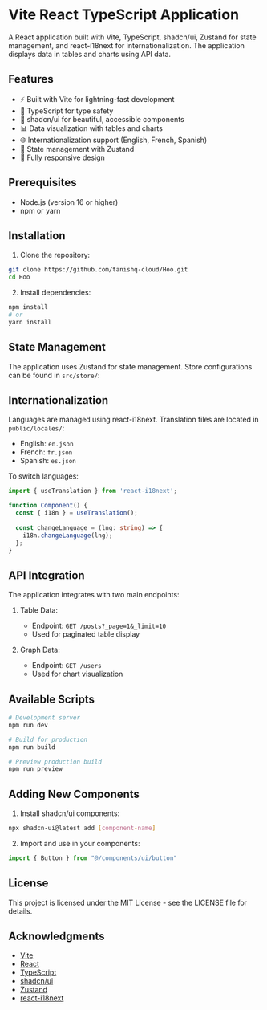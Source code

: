 # Vite React TypeScript Application

A React application built with Vite, TypeScript, shadcn/ui, Zustand for state management, and react-i18next for internationalization. The application displays data in tables and charts using API data.

## Features

- ⚡️ Built with Vite for lightning-fast development
- 🎯 TypeScript for type safety
- 🎨 shadcn/ui for beautiful, accessible components
- 📊 Data visualization with tables and charts
- 🌐 Internationalization support (English, French, Spanish)
- 🔄 State management with Zustand
- 📱 Fully responsive design

## Prerequisites

- Node.js (version 16 or higher)
- npm or yarn

## Installation

1. Clone the repository:
```bash
git clone https://github.com/tanishq-cloud/Hoo.git
cd Hoo
```

2. Install dependencies:
```bash
npm install
# or
yarn install
```

## State Management

The application uses Zustand for state management. Store configurations can be found in `src/store/`:


## Internationalization

Languages are managed using react-i18next. Translation files are located in `public/locales/`:

- English: `en.json`
- French: `fr.json`
- Spanish: `es.json`

To switch languages:

```typescript
import { useTranslation } from 'react-i18next';

function Component() {
  const { i18n } = useTranslation();
  
  const changeLanguage = (lng: string) => {
    i18n.changeLanguage(lng);
  };
}
```

## API Integration

The application integrates with two main endpoints:

1. Table Data:
   - Endpoint: `GET /posts?_page=1&_limit=10`
   - Used for paginated table display

2. Graph Data:
   - Endpoint: `GET /users`
   - Used for chart visualization

## Available Scripts

```bash
# Development server
npm run dev

# Build for production
npm run build

# Preview production build
npm run preview

```

## Adding New Components

1. Install shadcn/ui components:
```bash
npx shadcn-ui@latest add [component-name]
```

2. Import and use in your components:
```typescript
import { Button } from "@/components/ui/button"
```


## License

This project is licensed under the MIT License - see the LICENSE file for details.

## Acknowledgments

- [Vite](https://vitejs.dev/)
- [React](https://reactjs.org/)
- [TypeScript](https://www.typescriptlang.org/)
- [shadcn/ui](https://ui.shadcn.com/)
- [Zustand](https://zustand-demo.pmnd.rs/)
- [react-i18next](https://react.i18next.com/)